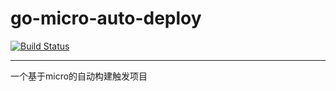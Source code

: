 # go-micro-auto-deploy
[![Build Status](https://www.travis-ci.org/funforfans/automatic-web.svg?branch=master)](https://www.travis-ci.org/funforfans/automatic-web)
***
一个基于micro的自动构建触发项目

